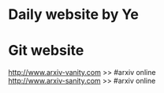 Daily website by Ye
=

# Git website
http://www.arxiv-vanity.com >> #arxiv online<br>
http://www.arxiv-sanity.com >> #arxiv online<br>

